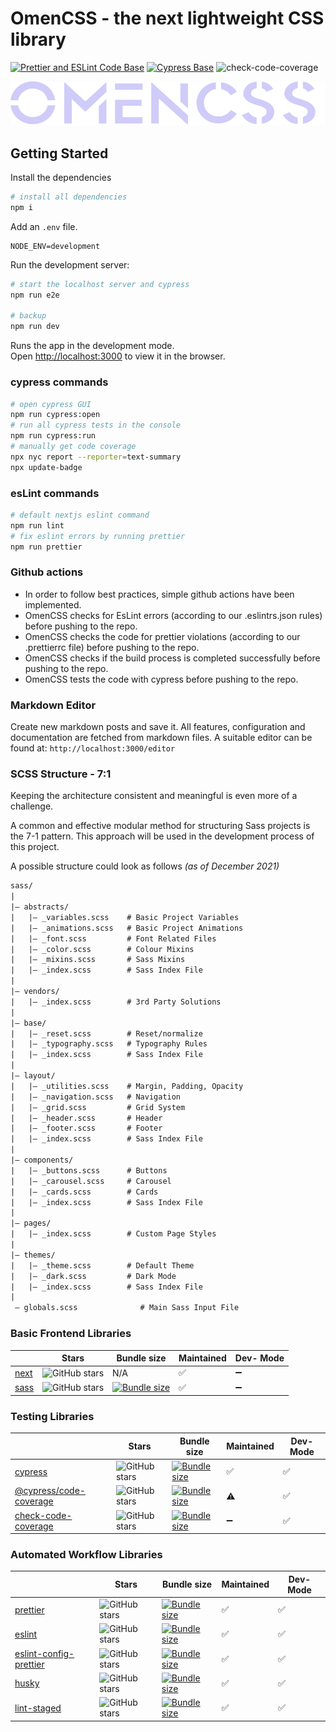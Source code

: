 # OmenCSS - the next lightweight CSS library

[![Prettier and ESLint Code Base](https://github.com/Se-Gl/omenCSS-frontend/actions/workflows/lint.yml/badge.svg)](https://github.com/Se-Gl/omenCSS-frontend/actions/workflows/lint.yml)
[![Cypress Base](https://github.com/Se-Gl/omenCSS-frontend/actions/workflows/cypress.yml/badge.svg)](https://github.com/Se-Gl/omenCSS-frontend/actions/workflows/cypress.yml)
![check-code-coverage](https://img.shields.io/badge/code--coverage-89.65%25-green)

[![omenCSS logo](./public/omencss.svg)](https://www.omen.design)

## Getting Started

Install the dependencies

```bash
# install all dependencies
npm i
```

Add an `.env` file.

```env
NODE_ENV=development
```

Run the development server:

```bash
# start the localhost server and cypress
npm run e2e

# backup
npm run dev
```

Runs the app in the development mode.\
Open [http://localhost:3000](http://localhost:3000) to view it in the browser.

### cypress commands

```bash
# open cypress GUI
npm run cypress:open
# run all cypress tests in the console
npm run cypress:run
# manually get code coverage
npx nyc report --reporter=text-summary
npx update-badge
```

### esLint commands

```bash
# default nextjs eslint command
npm run lint
# fix eslint errors by running prettier
npm run prettier
```

### Github actions

- In order to follow best practices, simple github actions have been implemented.
- OmenCSS checks for EsLint errors (according to our .eslintrs.json rules) before pushing to the repo.
- OmenCSS checks the code for prettier violations (according to our .prettierrc file) before pushing to the repo.
- OmenCSS checks if the build process is completed successfully before pushing to the repo.
- OmenCSS tests the code with cypress before pushing to the repo.

### Markdown Editor

Create new markdown posts and save it. All features, configuration and documentation are fetched from markdown files. A suitable editor can be found at:
`http://localhost:3000/editor`

### SCSS Structure - 7:1

Keeping the architecture consistent and meaningful is even more of a challenge.

A common and effective modular method for structuring Sass projects is the 7-1 pattern. This approach will be used in the development process of this project.

A possible structure could look as follows _(as of December 2021)_

```txt
sass/
|
|– abstracts/
|   |– _variables.scss    # Basic Project Variables
|   |– _animations.scss   # Basic Project Animations
|   |– _font.scss         # Font Related Files
|   |– _color.scss        # Colour Mixins
|   |– _mixins.scss       # Sass Mixins
|   |– _index.scss        # Sass Index File
|
|– vendors/
|   |– _index.scss        # 3rd Party Solutions
|
|– base/
|   |– _reset.scss        # Reset/normalize
|   |– _typography.scss   # Typography Rules
|   |– _index.scss        # Sass Index File
|
|– layout/
|   |– _utilities.scss    # Margin, Padding, Opacity
|   |– _navigation.scss   # Navigation
|   |– _grid.scss         # Grid System
|   |– _header.scss       # Header
|   |– _footer.scss       # Footer
|   |– _index.scss        # Sass Index File
|
|– components/
|   |– _buttons.scss      # Buttons
|   |– _carousel.scss     # Carousel
|   |– _cards.scss        # Cards
|   |– _index.scss        # Sass Index File
|
|– pages/
|   |– _index.scss        # Custom Page Styles
|
|– themes/
|   |– _theme.scss        # Default Theme
|   |– _dark.scss         # Dark Mode
|   |– _index.scss        # Sass Index File
|
 – globals.scss              # Main Sass Input File
```

### Basic Frontend Libraries

|                                            | Stars                                                                                      | Bundle size                                                                                                               | Maintained | Dev- Mode |
| ------------------------------------------ | ------------------------------------------------------------------------------------------ | ------------------------------------------------------------------------------------------------------------------------- | ---------- | --------- |
| [next](https://www.npmjs.com/package/next) | ![GitHub stars](https://img.shields.io/github/stars/vercel/next.js.svg?label=%F0%9F%8C%9F) | N/A                                                                                                                       | ✅         | ➖        |
| [sass](https://www.npmjs.com/package/sass) | ![GitHub stars](https://img.shields.io/github/stars/sass/dart-sass.svg?label=%F0%9F%8C%9F) | [![Bundle size](https://badgen.net/bundlephobia/minzip/sass/?label=%F0%9F%92%BE)](https://bundlephobia.com/result?p=sass) | ✅         | ➖        |

### Testing Libraries

|                                                                                | Stars                                                                                                    | Bundle size                                                                                                                                                 | Maintained | Dev- Mode |
| ------------------------------------------------------------------------------ | -------------------------------------------------------------------------------------------------------- | ----------------------------------------------------------------------------------------------------------------------------------------------------------- | ---------- | --------- |
| [cypress](https://www.npmjs.com/package/cypress)                               | ![GitHub stars](https://img.shields.io/github/stars/cypress-io/cypress.svg?label=%F0%9F%8C%9F)           | [![Bundle size](https://badgen.net/bundlephobia/minzip/cypress?label=%F0%9F%92%BE)](https://bundlephobia.com/package/cypress)                               | ✅         | ✅        |
| [@cypress/code-coverage](https://www.npmjs.com/package/@cypress/code-coverage) | ![GitHub stars](https://img.shields.io/github/stars/cypress-io/code-coverage.svg?label=%F0%9F%8C%9F)     | [![Bundle size](https://badgen.net/bundlephobia/minzip/@cypress/code-coverage?label=%F0%9F%92%BE)](https://bundlephobia.com/package/@cypress/code-coverage) | ⚠️         | ✅        |
| [check-code-coverage](https://www.npmjs.com/package/check-code-coverage)       | ![GitHub stars](https://img.shields.io/github/stars/bahmutov/check-code-coverage.svg?label=%F0%9F%8C%9F) | [![Bundle size](https://badgen.net/bundlephobia/minzip/check-code-coverage?label=%F0%9F%92%BE)](https://bundlephobia.com/package/check-code-coverage)       | ➖         | ✅        |

### Automated Workflow Libraries

|                                                                                | Stars                                                                                                       | Bundle size                                                                                                                                                  | Maintained | Dev- Mode |
| ------------------------------------------------------------------------------ | ----------------------------------------------------------------------------------------------------------- | ------------------------------------------------------------------------------------------------------------------------------------------------------------ | ---------- | --------- |
| [prettier](https://www.npmjs.com/package/prettier)                             | ![GitHub stars](https://img.shields.io/github/stars/prettier/prettier.svg?label=%F0%9F%8C%9F)               | [![Bundle size](https://badgen.net/bundlephobia/minzip/prettier/?label=%F0%9F%92%BE)](https://bundlephobia.com/result?p=prettier)                            | ✅         | ✅        |
| [eslint](https://www.npmjs.com/package/eslint)                                 | ![GitHub stars](https://img.shields.io/github/stars/eslint/eslint.svg?label=%F0%9F%8C%9F)                   | [![Bundle size](https://badgen.net/bundlephobia/minzip/eslint/?label=%F0%9F%92%BE)](https://bundlephobia.com/result?p=eslint)                                | ✅         | ✅        |
| [eslint-config-prettier](https://www.npmjs.com/package/eslint-config-prettier) | ![GitHub stars](https://img.shields.io/github/stars/prettier/eslint-config-prettier.svg?label=%F0%9F%8C%9F) | [![Bundle size](https://badgen.net/bundlephobia/minzip/eslint-config-prettier?label=%F0%9F%92%BE)](https://bundlephobia.com/result?p=eslint-config-prettier) | ✅         | ✅        |
| [husky](https://www.npmjs.com/package/husky)                                   | ![GitHub stars](https://img.shields.io/github/stars/typicode/husky.svg?label=%F0%9F%8C%9F)                  | [![Bundle size](https://badgen.net/bundlephobia/minzip/husky?label=%F0%9F%92%BE)](https://bundlephobia.com/result?p=husky)                                   | ✅         | ✅        |
| [lint-staged](https://www.npmjs.com/package/lint-staged)                       | ![GitHub stars](https://img.shields.io/github/stars/okonet/lint-staged.svg?label=%F0%9F%8C%9F)              | [![Bundle size](https://badgen.net/bundlephobia/minzip/lint-staged?label=%F0%9F%92%BE)](https://bundlephobia.com/result?p=lint-staged)                       | ✅         | ✅        |
